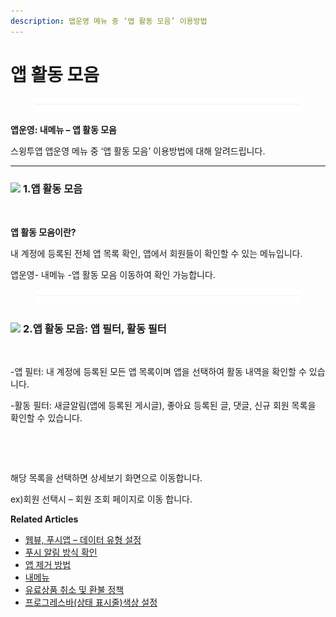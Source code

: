 ```yaml
---
description: 앱운영 메뉴 중 ‘앱 활동 모음’ 이용방법
---
```


# 앱 활동 모음

<figure><img src="../../../.gitbook/assets/구분선.PNG" alt=""><figcaption></figcaption></figure>

**앱운영: 내메뉴 – 앱 활동 모음**&#x20;

스윙투앱 앱운영 메뉴 중 ‘앱 활동 모음’ 이용방법에 대해 알려드립니다.

***

### ![](https://wp.swing2app.co.kr/wp-content/uploads/2018/09/%EB%8B%A8%EB%9D%BD1-1.png) **1.앱 활동 모음**

<figure><img src="https://wp.swing2app.co.kr/wp-content/uploads/2023/01/%EC%95%B1%ED%99%9C%EB%8F%991.png" alt=""><figcaption></figcaption></figure>

**앱 활동 모음이란?**

내 계정에 등록된 전체 앱 목록 확인, 앱에서 회원들이 확인할 수 있는 메뉴입니다.

앱운영- 내메뉴 -앱 활동 모음 이동하여 확인 가능합니다.

<figure><img src="../../../.gitbook/assets/구분선.PNG" alt=""><figcaption></figcaption></figure>

### ![](https://wp.swing2app.co.kr/wp-content/uploads/2018/09/%EB%8B%A8%EB%9D%BD1-1.png) **2.앱 활동 모음: 앱 필터, 활동 필터**

<figure><img src="https://wp.swing2app.co.kr/wp-content/uploads/2023/01/%EC%95%B1%ED%99%9C%EB%8F%992.png" alt=""><figcaption></figcaption></figure>

\-앱 필터: 내 계정에 등록된 모든 앱 목록이며 앱을 선택하여 활동 내역을 확인할 수 있습니다.

\-활동 필터: 새글알림(앱에 등록된 게시글), 좋아요 등록된 글, 댓글, 신규 회원 목록을 확인할 수 있습니다.



<figure><img src="https://wp.swing2app.co.kr/wp-content/uploads/2023/01/%EC%95%B1%ED%99%9C%EB%8F%993.png" alt=""><figcaption></figcaption></figure>

<figure><img src="https://wp.swing2app.co.kr/wp-content/uploads/2023/01/%EC%95%B1%ED%99%9C%EB%8F%994.png" alt=""><figcaption></figcaption></figure>

해당 목록을 선택하면 상세보기 화면으로 이동합니다.

ex)회원 선택시 – 회원 조회 페이지로 이동 합니다.



**Related Articles**

* [﻿웹뷰, 푸시앱 – 데이터 유형 설정](https://wp.swing2app.co.kr/documentation/v3manual/webview-pushapp/data/)
* [푸시 알림 방식 확인](https://wp.swing2app.co.kr/documentation/appmanage/pushmember/pushnotification/)
* [앱 제거 방법](https://wp.swing2app.co.kr/documentation/appmanage/menu/removeapp/)
* [내메뉴](https://wp.swing2app.co.kr/documentation/appmanage/menu/)
* [유료상품 취소 및 환불 정책](https://wp.swing2app.co.kr/documentation/appmanage/pay/refund/)
* [프로그레스바(상태 표시줄)색상 설정](https://wp.swing2app.co.kr/documentation/v3manual/webview-pushapp/progressbar/)
